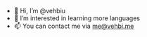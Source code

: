 - 👋 Hi, I’m @vehbiu
- 👀 I’m interested in learning more languages
- 📫 You can contact me via me@vehbi.me

<!---
vehbiu/vehbiu is a ✨ special ✨ repository because its `README.md` (this file) appears on your GitHub profile.
You can click the Preview link to take a look at your changes.
--->
